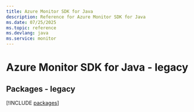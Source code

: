 ```yaml
---
title: Azure Monitor SDK for Java
description: Reference for Azure Monitor SDK for Java
ms.date: 07/25/2025
ms.topic: reference
ms.devlang: java
ms.service: monitor
---
```

# Azure Monitor SDK for Java - legacy
## Packages - legacy
[!INCLUDE [packages](monitor-index.md)]